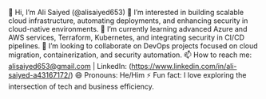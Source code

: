 👋 Hi, I’m Ali Saiyed (@alisaiyed653)
👀 I’m interested in building scalable cloud infrastructure, automating deployments, and enhancing security in cloud-native environments.
🌱 I’m currently learning advanced Azure and AWS services, Terraform, Kubernetes, and integrating security in CI/CD pipelines.
💞️ I’m looking to collaborate on DevOps projects focused on cloud migration, containerization, and security automation.
📫 How to reach me: alisaiyed653@gmail.com | LinkedIn: (https://www.linkedin.com/in/ali-saiyed-a43167172/)
😄 Pronouns: He/Him
⚡ Fun fact: I love exploring the intersection of tech and business efficiency.
